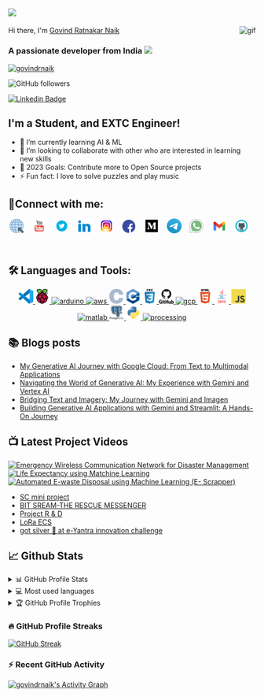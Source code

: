 ### <img src="https://media.giphy.com/media/hvRJCLFzcasrR4ia7z/giphy.gif" width="25px">
Hi there, I'm [Govind Ratnakar Naik][website] 
<img  align="right" alt="gif" height = "230px"  src="https://media1.tenor.com/images/505ddb5e0b0e8c3e96b66e1469ef47c1/tenor.gif?itemid=4903969" />

### A passionate developer from India <img src="https://emojis.slackmojis.com/emojis/images/1531849430/4246/blob-sunglasses.gif?1531849430" width="25px"/>

<p  align="left"> <a href="https://twitter.com/govindrnaik" target="blank"><img src="https://img.shields.io/twitter/follow/govindrnaik?color=1DA1F2&label=follow&logo=twitter&style=for-the-badge" alt="govindrnaik" /></a> </p>
<img alt="GitHub followers" src="https://komarev.com/ghpvc/?username=govindrnaik&color=006400&label=VISITORS&logo=GitHub&style=flat-square">

[![Linkedin Badge](https://img.shields.io/badge/-LinkedIn-blue?style=for-the-badge&logo=LinkedIn&logoColor=blue&label=CONNECT&link=https://www.linkedin.com/in/govindrnaik)](https://www.linkedin.com/in/govindrnaik)
  
## I'm a Student, and EXTC Engineer! 

- 🌱 I’m currently learning AI & ML 
- 👯 I’m looking to collaborate with other who are interested in learning new skills
- 🥅 2023 Goals: Contribute more to Open Source projects
- ⚡ Fun fact: I love to solve puzzles and play music


## 🤝Connect with me:

<p align="center">
  <a href="https://sites.google.com/viva-technology.org/govindnaik/home" target="_blank"><img align="center" alt="gov.com" width="30px" src="https://raw.githubusercontent.com/govindrnaik/govindrnaik/master/Profile%20Icons/internet-unscreen.gif" /></a> &nbsp;&nbsp;
  <a href="https://www.youtube.com/channel/UCilYVcxFZAYJ50xfQ8uVfxw" target="_blank"><img align="center" alt="YouTube" width="30px" src="https://raw.githubusercontent.com/govindrnaik/govindrnaik/master/Profile%20Icons/youtube.gif" /></a> &nbsp;&nbsp;
  <a href="https://twitter.com/govindrnaik" target="_blank"><img align="center" alt="twitter" width="30px" src="https://raw.githubusercontent.com/govindrnaik/govindrnaik/master/Profile%20Icons/twitter.gif"/></a> &nbsp;&nbsp;
  <a href="https://www.linkedin.com/in/govindrnaik" target="_blank"><img align="center" alt="LinkedIn" width="30px" src="https://raw.githubusercontent.com/govindrnaik/govindrnaik/master/Profile%20Icons/linkedin2.gif" /></a> &nbsp;&nbsp;
  <a href="https://www.instagram.com/naikjr.govind" target="_blank"><img align="center" alt="Instagram" width="30px" src="https://raw.githubusercontent.com/govindrnaik/govindrnaik/master/Profile%20Icons/instagram-unscreen.gif" /></a> &nbsp;&nbsp;
  <a href="https://www.facebook.com/naikjr.govind" target="_blank"><img align="center" alt="facebook" width="30px" src="https://raw.githubusercontent.com/govindrnaik/govindrnaik/master/Profile%20Icons/facebook.gif" /></a> &nbsp;&nbsp;
  <a href="https://medium.com/@govindrnaik.trk" target="_blank"><img align="center" alt="medium" width="30px" src="https://raw.githubusercontent.com/govindrnaik/govindrnaik/master/Profile%20Icons/medium-monogram.gif" /></a> &nbsp;&nbsp;
  <a href="https://t.me/tughlak" target="_blank"><img align="center" alt="telegram" width="30px" src="https://raw.githubusercontent.com/govindrnaik/govindrnaik/master/Profile%20Icons/telegram.gif" /></a> &nbsp;&nbsp;
  <a href="https://api.whatsapp.com/send/?phone=+919757211888&text=Hello%20found%20you%20from%20Github&app_absent=0" target="_blank"><img align="center" alt="whatsapp" width="30px" src="https://raw.githubusercontent.com/govindrnaik/govindrnaik/master/Profile%20Icons/whatsapp-unscreen.gif" /></a> &nbsp;&nbsp;
  <a href="mailto:govindrnaik.trk@gmail.com" target="_blank"><img align="center" alt="mail" width="30px" src="https://raw.githubusercontent.com/govindrnaik/govindrnaik/master/Profile%20Icons/mail.gif" /></a> &nbsp;&nbsp;
  <a href="https://github.com/govindrnaik" target="_blank"><img align="center" alt="github" width="30px" src="https://raw.githubusercontent.com/govindrnaik/govindrnaik/master/Profile%20Icons/github-unscreen.gif" /></a> &nbsp;&nbsp;
</p>


</br>

## 🛠️ Languages and Tools:


<p align="center">
  <a href="https://visualstudio.microsoft.com/vs/" target="_blank"> <img src="https://raw.githubusercontent.com/github/explore/80688e429a7d4ef2fca1e82350fe8e3517d3494d/topics/visual-studio-code/visual-studio-code.png" alt="Visual Studio Code" width="30" height="30"/> </a>
  <a href="https://www.raspberrypi.org/" target="_blank"> <img src="https://raw.githubusercontent.com/github/explore/80688e429a7d4ef2fca1e82350fe8e3517d3494d/topics/raspberry-pi/raspberry-pi.png" alt="Raspberry Pi" width="30" height="30"/> </a>
  <a href="https://www.arduino.cc/" target="_blank"> <img src="https://cdn.worldvectorlogo.com/logos/arduino-1.svg" alt="arduino" width="30" height="30"/> </a>
  <a href="https://aws.amazon.com" target="_blank"> <img src="https://upload.wikimedia.org/wikipedia/commons/thumb/5/5c/AWS_Simple_Icons_AWS_Cloud.svg/1024px-AWS_Simple_Icons_AWS_Cloud.svg.png" alt="aws" width="40" height="30"/> </a>
  <a href="https://www.cprogramming.com/" target="_blank"> <img src="https://raw.githubusercontent.com/devicons/devicon/master/icons/c/c-original.svg" alt="c" width="30" height="30"/> </a>
  <a href="https://www.w3schools.com/cpp/" target="_blank"> <img src="https://raw.githubusercontent.com/devicons/devicon/master/icons/cplusplus/cplusplus-original.svg" alt="cplusplus" width="30" height="30"/> </a>
  <a href="https://www.w3schools.com/css/" target="_blank"> <img src="https://raw.githubusercontent.com/devicons/devicon/master/icons/css3/css3-original-wordmark.svg" alt="css3" width="30" height="30"/> </a>
  <a href="https://github.com" target="_blank"> <img src="https://raw.githubusercontent.com/devicons/devicon/master/icons/github/github-original-wordmark.svg" alt="github" width="30" height="30"/> </a>
  <a href="https://cloud.google.com" target="_blank"> <img src="https://www.vectorlogo.zone/logos/google_cloud/google_cloud-icon.svg" alt="gcp" width="30" height="30"/> </a>
  <a href="https://www.w3.org/html/" target="_blank"> <img src="https://raw.githubusercontent.com/devicons/devicon/master/icons/html5/html5-original-wordmark.svg" alt="html5" width="30" height="30"/> </a>
  <a href="https://www.java.com" target="_blank"> <img src="https://raw.githubusercontent.com/devicons/devicon/master/icons/java/java-original-wordmark.svg" alt="java" width="30" height="30"/> </a>
  <a href="https://developer.mozilla.org/en-US/docs/Web/JavaScript" target="_blank"> <img src="https://raw.githubusercontent.com/devicons/devicon/master/icons/javascript/javascript-original.svg" alt="javascript" width="30" height="30"/> </a>
  <a href="https://www.mathworks.com/" target="_blank"> <img src="https://upload.wikimedia.org/wikipedia/commons/2/21/Matlab_Logo.png" alt="matlab" width="30" height="30"/> </a>
  <a href="https://www.postgresql.org" target="_blank"> <img src="https://raw.githubusercontent.com/devicons/devicon/master/icons/postgresql/postgresql-original-wordmark.svg" alt="postgresql" width="30" height="30"/> </a>
  <a href="https://www.python.org" target="_blank"> <img src="https://raw.githubusercontent.com/devicons/devicon/master/icons/python/python-original.svg" alt="python" width="30" height="30"/> </a>
  <a href="https://www.processing.org" target="_blank"> <img src="https://avatars.githubusercontent.com/u/1617169" alt="processing" width="30" height="30"/> </a>
</p>



[website]: https://sites.google.com/viva-technology.org/govindnaik/home
[twitter]: https://twitter.com/govindrnaik
[youtube]: https://www.youtube.com/channel/UCilYVcxFZAYJ50xfQ8uVfxw
[instagram]: https://www.instagram.com/naikjr.govind
[linkedin]: https://www.linkedin.com/in/govindrnaik
[facebook]: https://www.facebook.com/profile.php?id=100008485660272
[medium]: https://medium.com/@govindrnaik.trk
[telegram]: https://t.me/tughlak
[whatsapp]: https://api.whatsapp.com/send/?phone=+918850922017&text=Hello%20found%20you%20from%20Github&app_absent=0
[github]: https://github.com/govindrnaik
[mail]: mailto:govindrnaik.trk@gmail.com

## 📚 Blogs posts
<!-- BLOG-POST-LIST:START -->
- [My Generative AI Journey with Google Cloud: From Text to Multimodal Applications](https://medium.com/@govindrnaik.trk/my-generative-ai-journey-with-google-cloud-from-text-to-multimodal-applications-916ca6813c0f?source=rss-5c14914fd61c------2)
- [Navigating the World of Generative AI: My Experience with Gemini and Vertex AI](https://medium.com/@govindrnaik.trk/navigating-the-world-of-generative-ai-my-experience-with-gemini-and-vertex-ai-bcaf4547f1c8?source=rss-5c14914fd61c------2)
- [Bridging Text and Imagery: My Journey with Gemini and Imagen](https://medium.com/@govindrnaik.trk/bridging-text-and-imagery-my-journey-with-gemini-and-imagen-43905de5fe84?source=rss-5c14914fd61c------2)
- [Building Generative AI Applications with Gemini and Streamlit: A Hands-On Journey](https://medium.com/@govindrnaik.trk/building-generative-ai-applications-with-gemini-and-streamlit-a-hands-on-journey-98e879a2fdd7?source=rss-5c14914fd61c------2)
<!-- BLOG-POST-LIST:END -->



## 📺 Latest Project Videos

<a href="https://www.youtube.com/watch?v=UI6MCAI6rSw" target="_blank"> <img src="https://i2.ytimg.com/vi/UI6MCAI6rSw/hqdefault.jpg" alt="Emergency Wireless Communication Network for Disaster Management" width="200" height="130"/> </a> 
<a href="https://www.youtube.com/watch?v=fDX08hQ3Gcw" target="_blank"> <img src="https://i3.ytimg.com/vi/fDX08hQ3Gcw/hqdefault.jpg" alt="Life Expectancy using Matchine Learning" width="200" height="130"/> </a> 
<a href="https://www.youtube.com/watch?v=wNOZP22RSwI" target="_blank"> <img src="https://i2.ytimg.com/vi/-J2UN6sMDN0/hqdefault.jpg" alt="Automated E-waste Disposal using Machine Learning (E- Scrapper)" width="200" height="130"/> </a> 
<!-- YOUTUBE:START -->
- [SC mini project](https://www.youtube.com/watch?v=qk8u6EWCH-c)
- [BIT SREAM-THE RESCUE MESSENGER](https://www.youtube.com/watch?v=maHhuf8rKHo)
- [Project R &amp; D](https://www.youtube.com/shorts/T_hUcdpCnDA)
- [LoRa ECS](https://www.youtube.com/watch?v=IA05PXFPhJQ)
- [got silver 🥈 at e-Yantra innovation challenge](https://www.youtube.com/shorts/fgOcqE1Aa8Y)
<!-- YOUTUBE:END -->
    
## 📈 Github Stats

<details>
  <summary>📊 GitHub Profile Stats</summary>
  <br/>

![Govind's GitHub profile](https://github-profile-summary-cards.vercel.app/api/cards/profile-details?username=govindrnaik&theme=github_dark)

  <br/>

![Govind's GitHub stats](https://github-readme-stats.vercel.app/api?username=govindrnaik&text_color=006400&show_icons=true&theme=vision-friendly-dark&bg_color=ffffff00)

  
</details> 
<details> 
  <summary>💻 Most used languages</summary>
  <br/>

  [![Top Langs](https://github-readme-stats.vercel.app/api/top-langs/?username=govindrnaik&theme=vision-friendly-dark&text_color=00ff00&bg_color=ffffff00)](https://github.com/anuraghazra/github-readme-stats)

  
  <br/>
  <b>Note:</b> This chart is only a metric of which languages my public code on GitHub consists of and does not reflect my experience or skill level.
</details>
<details>
  <summary>🏆 GitHub Profile Trophies</summary>
  <br/>
  <p align="left"> <a href="https://github.com/ryo-ma/github-profile-trophy"><img src="https://github-profile-trophy.vercel.app/?username=govindrnaik&column=6&theme=juicyfresh&margin-w=16&margin-h=16&rank=S,AAA,A,B,C,SECRET,SSS,SS,AA&no-bg=true" alt="govindrnaik" /></a> </p>
 
</details>

 <h3> 🔥 GitHub Profile Streaks </h3>
  
[![GitHub Streak](http://github-readme-streak-stats.herokuapp.com?user=govindrnaik&theme=highcontrast&background=DD272700&stroke=27225F&border=8F8F8F&fire=FFD107&sideNums=fd5217&currStreakLabel=BEC01A&currStreakNum=fd5217&ring=FF0000&sideLabels=2A851D&dates=308D8B)](https://git.io/streak-stats)



 <h3>⚡ Recent GitHub Activity</h3>

  <a href="https://github.com/ashutosh00710/github-readme-activity-graph"><img alt="govindrnaik's Activity Graph" src="https://github-readme-activity-graph.vercel.app/graph/?username=govindrnaik&bg_color=1F222E&color=F8D866&line=F85D7F&point=FFFFFF&hide_border=true" /></a>



<!-- ![GitHub Activity Graph](https://activity-graph.herokuapp.com/graph?username=govindrnaik&theme=react-dark)   -->
  
<!-- ## What I am listening ?
&nbsp;[![Spotify](https://spotify-song-play-pied.vercel.app/api/spotify)](https://open.spotify.com/user/dv82gzmcf0nex0ppuxin9s016) -->

<!-- ![gitartwork](gitartwork.svg) -->
<!--
![snake gif](https://github.com/govindrnaik/govindrnaik/blob/output/github-contribution-grid-snake.svg) -->

